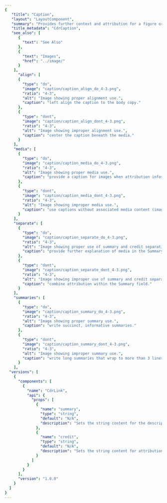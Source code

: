 ```yaml
---
{
   "title": "Caption",
   "layout": "LayoutComponent",
   "summary": "Provides further context and attribution for a figure or media asset such as an image, video, or chart",
   "title_metadata": "CdrCaption",
   "see_also": [
      {
        "text": "See Also"
      },
      {
        "text": "Images",
        "href": "../image/"
      }
    ],
	  "align": [
      {
        "type": "do",
        "image": "caption/caption_align_do_4-3.png",
        "ratio": "4-3",
        "alt": "Image showing proper alignment use.",
        "caption": "left align the caption to the body copy."
      },
      {
        "type": "dont",
        "image": "caption/caption_align_dont_4-3.png",
        "ratio": "4-3",
        "alt": "Image showing improper alignment use.",
        "caption": "center the caption beneath the media."
      }
    ],
    "media": [
      {
        "type": "do",
        "image": "caption/caption_media_do_4-3.png",
        "ratio": "4-3",
        "alt": "Image showing proper media use.",
        "caption": "provide a caption for images when attribution information is available."
      },
      {
        "type": "dont",
        "image": "caption/caption_media_dont_4-3.png",
        "ratio": "4-3",
        "alt": "Image showing improper media use.",
        "caption": "use captions without associated media content (image, video, chart, etc.)."
      }
    ],
    "separate": [
      {
        "type": "do",
        "image": "caption/caption_separate_do_4-3.png",
        "ratio": "4-3",
        "alt": "Image showing proper use of summary and credit separation.",
        "caption": "provide further explanation of media in the Summary field and attribution in the Credit field."
      },
      {
        "type": "dont",
        "image": "caption/caption_separate_dont_4-3.png",
        "ratio": "4-3",
        "alt": "Image showing improper use of summary and credit separation.",
        "caption": "combine attribution within the Summary field."
      }
    ],
    "summaries": [
      {
        "type": "do",
        "image": "caption/caption_summary_do_4-3.png",
        "ratio": "4-3",
        "alt": "Image showing proper summary use.",
        "caption": "write succinct, informative summaries."
      },
      {
        "type": "dont",
        "image": "caption/caption_summary_dont_4-3.png",
        "ratio": "4-3",
        "alt": "Image showing improper summary use.",
        "caption": "write long summaries that wrap to more than 3 lines on desktop breakpoints."
      }
    ],
  "versions": [
    {
      "components": [
        {
          "name": "CdrLink",
          "api": {
            "props": [
              {
                "name": "summary",
                "type": "string",
                "default": "N/A",
                "description": "Sets the string content for the description body of the caption. Not required"
              },
              {
                "name": "credit",
                "type": "string",
                "default": "N/A",
                "description": "Sets the string content for attribution. Not required"
              }
            ]
          }
        }
      ],
      "version": "1.0.0"
    }
  ]
}
---
```


<cdr-doc-tabs>
<template slot="Overview">
<cdr-doc-table-of-contents-shell>

## Default

Caption aligns to the left alongside the body copy with inset padding. Default caption includes summary and credit.

<cdr-doc-example-code-pair :background-toggle="false" repository-href="https://github.com/rei/rei-cedar/tree/18.09.2/src/components/caption" sandbox-href="https://codesandbox.io/s/889z57925l" >

```html
  <cdr-caption 
    summary="Testing and validating the final fit of the 2018/2019 Tecnica ski boot collection during the September 2017 focus group in Park City, Utah."
    credit="Image Credit: Blizzard Tecnica"/>
```

</cdr-doc-example-code-pair>

## Summary

Summary has same CSS styles as the default; however, only the summary element is displayed.

<cdr-doc-example-code-pair :background-toggle="false" repository-href="https://github.com/rei/rei-cedar/tree/18.09.2/src/components/caption" sandbox-href="https://codesandbox.io/s/889z57925l">

```html
  <cdr-caption 
    summary="Testing and validating the final fit of the 2018/2019 Tecnica ski boot collection during the September 2017 focus group in Park City, Utah."/>
```

</cdr-doc-example-code-pair>


## Credit

Credit has same CSS styles as the default; however, only the credit element is displayed.

<cdr-doc-example-code-pair :background-toggle="false" repository-href="https://github.com/rei/rei-cedar/tree/18.09.2/src/components/caption" sandbox-href="https://codesandbox.io/s/889z57925l">

```html
  <cdr-caption 
    credit="Image Credit: Blizzard Tecnica"/>
```

</cdr-doc-example-code-pair>


## Caption with image

The captions component is text-only; however, it is meant to be displayed in the context of a media object.

<cdr-doc-example-code-pair :background-toggle="false" repository-href="https://github.com/rei/rei-cedar/tree/18.09.2/src/components/caption" sandbox-href="https://codesandbox.io/s/889z57925l" >

```html
<figure>
  <cdr-img src="http://via.placeholder.com/350x150"/>
  <figcaption>
    <cdr-caption 
    summary="Testing and validating the final fit of the 2018/2019 Tecnica ski boot collection during the September 2017 focus group in Park City, Utah."
    credit="Image Credit: Blizzard Tecnica"/>
  </figcaption>
</figure>

```

</cdr-doc-example-code-pair>


## Accessibility

To ensure that usage of this component complies with accessibility guidelines, do the following:

- Use captions sparingly and only with accompanied media
- Do not use caption text styles for body copy; it is smaller than the recommended size for text readability

<br/>

This component has compliance with WCAG guidelines by:

- Using text color with a Level AA contrast ratio of 4.5:1 contrast between the text color and the background but only when displayed on light backgrounds

</cdr-doc-table-of-contents-shell>
</template>

<template slot="Design Guidelines">
<cdr-doc-table-of-contents-shell>

## Use when

- Providing further context and attribution to any figure or media asset such as an image, video or chart

### Don’t use when

- Displaying body copy. Instead, use [Paragraphs](../paragraphs/)
- Breaking up the text styles in a layout for aesthetic purposes

## Foundations

- Captions align to the left border based on the paragraph container and not centered under the media object
- Max width is 498 pixels, even if the media (image, video, or chart) extends beyond the paragraph max width
- Left padding is added to the caption container
<br />
<br />
<cdr-img :src="$withBase(`/caption/spec_caption_layout-4-3.png`)"/>
<br />

## Content

The Captions component has two separate fields: Summary and Credit.
  - While they often appear together, one is not dependent on the other
  - Both are, however, dependent on media content (image, video, etc)

\
Text fields within a caption:
  - Summary text gives the media context:
      - Keep summary text concise, 1-2 lines at LG breakpoint
      - Use sentence case
  - Credit provides attribution to the correct sources:
      - Helps users gauge the strength and validity of the material the author has used
      - Begin credit text with “Video Credit” or “Image Credit” 


### Types of accreditations

For photos submitted by customers or members:
  - Provide first name, initial of last name (not full last name)
  - If available, social site handle from where the asset was provided 
  - For example, Madeline G. @maddyluv 

\
For multiple photo accreditations:
  - List in clockwise order from top
  - Separated by commas and semicolons 
  - No breaking spaces
  - For example, “Image credits: top left, Madeline G. @maddyluv; top right, Kevin C.; bottom right, George M. @gmonkey”

\
For purchased assets (photos or video):
  - Use full name, provided there a signed release is on file

\
For copyrighted media (photos or video):
  - Use © symbol and date separated by (non-breaking) spaces and photographer name. (e.g. © 2017 Norm Bellows)
  - If date is not available, use © symbol and photographer name separated by a (non-breaking) space. (e.g. © Norm Bellows)

### For more information

- For more information about photo accreditation recommendations:
  - Noble Blogger Guidelines: [How to Cite Pictures](https://writtent.com/blog/the-honor-code-of-a-noble-blogger-how-to-cite-pictures)
  - NPR Training, Storytelling tips and best practices: [These are NPR's photo caption guidelines](http://training.npr.org/visual/these-are-nprs-photo-caption-guidelines) 


## Behavior

### Do / Don’t

Keep summary content short to avoid excess text-wrapping.
<br/>
<br/>
<do-dont :examples="$page.frontmatter.summaries" />

Captions must be accompanied by media asset such as an image, video or chart.
<br/>
<br/>
<do-dont :examples="$page.frontmatter.media" />

Summary and Credit serve different purposes and should remain separate.
<br/>
<br/>
<do-dont :examples="$page.frontmatter.separate" />

Caption stays left aligned with body copy regardless of the width of the media.
<br/>
<br/>
<do-dont :examples="$page.frontmatter.align" />


</cdr-doc-table-of-contents-shell>
</template>

<template slot="API">
<cdr-doc-table-of-contents-shell>

## Props

<cdr-doc-api type="prop" :api-data="$page.frontmatter.versions[0].components[0].api.props" />


## Installation

Resources are available within the [CdrCaption package](https://www.npmjs.com/package/@rei/cdr-caption)

- Component: `@rei/cdr-caption`
- Component styles: `cdr-caption.css`

<br />

To incorporate the required assets for a component, use the following steps:

### 1. Install using NPM 

Install the CdrCaption package using `npm` in your terminal:

_Terminal_

```bash
npm i -S @rei/cdr-text
```

### 2. Import dependencies

_main.js_

```javascript
// import your required css.
import "@rei/cdr-caption/dist/cdr-caption.css";
```

### 3. Add component to a template

_local.vue_

```vue
<template>
  <cdr-caption
     summary="Lorem ipsum dolor sit amet elit."
     credit="Lorem ipsum dolor sit"
   />

</template>

<script>
import { CdrCaption } from '@rei/cdr-caption';
export default {
  ...
  components: {
     CdrCaption  
  }
}
</script>
```

## Usage

The CdrCaption component is developed to work within a composition with other components; however composition-type components have not been developed yet.

<br />

The below example demonstrates how to extend this component for use within a figure.

```vue
<figure>
  <cdr-img src="http://via.placeholder.com/350x150" />
  <figcaption>
      <cdr-caption
      summary="Testing and validating the final fit of the 2018/2019 Tecnica ski boot collection during the September 2017 focus group in Park City, Utah"
      credit="Image Credit: Blizzard Tecnica”
    />
  </figcaption>
</figure>
```

</cdr-doc-table-of-contents-shell>
</template>

<template slot="History">

## 1.0.0

- Supports summary and credit
- Git commit reference ([3536419](https://github.com/rei/rei-cedar/commit/3536419ef24f2c2fce153418b411f1bae398b50e))

</template>
</cdr-doc-tabs>
